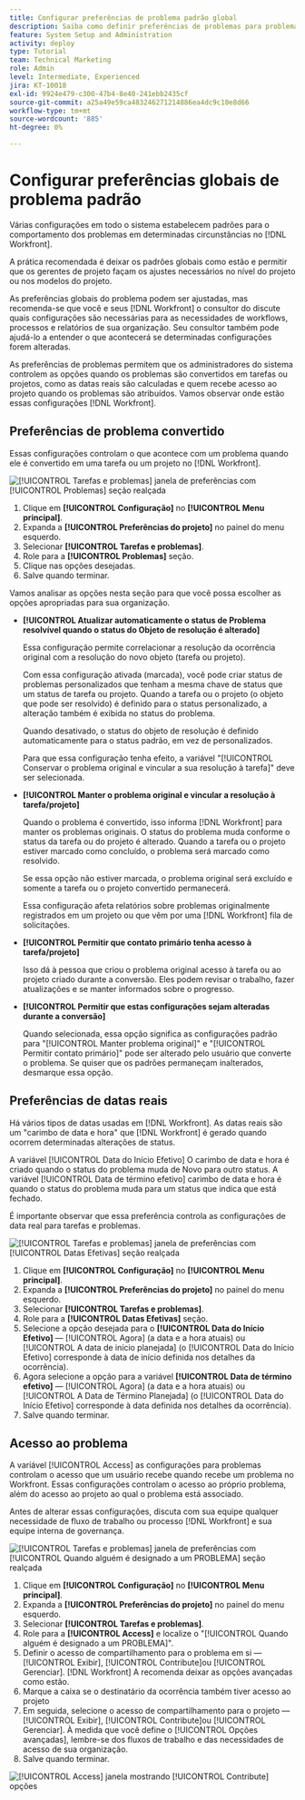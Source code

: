 ```yaml
---
title: Configurar preferências de problema padrão global
description: Saiba como definir preferências de problemas para problemas convertidos, datas reais e acesso a problemas.
feature: System Setup and Administration
activity: deploy
type: Tutorial
team: Technical Marketing
role: Admin
level: Intermediate, Experienced
jira: KT-10018
exl-id: 9924e479-c300-47b4-8e40-241ebb2435cf
source-git-commit: a25a49e59ca483246271214886ea4dc9c10e8d66
workflow-type: tm+mt
source-wordcount: '885'
ht-degree: 0%

---
```


# Configurar preferências globais de problema padrão

Várias configurações em todo o sistema estabelecem padrões para o comportamento dos problemas em determinadas circunstâncias no [!DNL Workfront].

A prática recomendada é deixar os padrões globais como estão e permitir que os gerentes de projeto façam os ajustes necessários no nível do projeto ou nos modelos do projeto.

As preferências globais do problema podem ser ajustadas, mas recomenda-se que você e seus [!DNL Workfront] o consultor do discute quais configurações são necessárias para as necessidades de workflows, processos e relatórios de sua organização. Seu consultor também pode ajudá-lo a entender o que acontecerá se determinadas configurações forem alteradas.

As preferências de problemas permitem que os administradores do sistema controlem as opções quando os problemas são convertidos em tarefas ou projetos, como as datas reais são calculadas e quem recebe acesso ao projeto quando os problemas são atribuídos. Vamos observar onde estão essas configurações [!DNL Workfront].

## Preferências de problema convertido

Essas configurações controlam o que acontece com um problema quando ele é convertido em uma tarefa ou um projeto no [!DNL Workfront].

![[!UICONTROL Tarefas e problemas] janela de preferências com [!UICONTROL Problemas] seção realçada](assets/admin-fund-issue-prefs-converting.png)

1. Clique em **[!UICONTROL Configuração]** no **[!UICONTROL Menu principal]**.
1. Expanda a **[!UICONTROL Preferências do projeto]** no painel do menu esquerdo.
1. Selecionar **[!UICONTROL Tarefas e problemas]**.
1. Role para a **[!UICONTROL Problemas]** seção.
1. Clique nas opções desejadas.
1. Salve quando terminar.

Vamos analisar as opções nesta seção para que você possa escolher as opções apropriadas para sua organização.

* **[!UICONTROL Atualizar automaticamente o status de Problema resolvível quando o status do Objeto de resolução é alterado]**

  Essa configuração permite correlacionar a resolução da ocorrência original com a resolução do novo objeto (tarefa ou projeto).

  Com essa configuração ativada (marcada), você pode criar status de problemas personalizados que tenham a mesma chave de status que um status de tarefa ou projeto. Quando a tarefa ou o projeto (o objeto que pode ser resolvido) é definido para o status personalizado, a alteração também é exibida no status do problema.

  Quando desativado, o status do objeto de resolução é definido automaticamente para o status padrão, em vez de personalizados.

  Para que essa configuração tenha efeito, a variável &quot;[!UICONTROL Conservar o problema original e vincular a sua resolução à tarefa]&quot; deve ser selecionada.

* **[!UICONTROL Manter o problema original e vincular a resolução à tarefa/projeto]**

  Quando o problema é convertido, isso informa [!DNL Workfront] para manter os problemas originais. O status do problema muda conforme o status da tarefa ou do projeto é alterado. Quando a tarefa ou o projeto estiver marcado como concluído, o problema será marcado como resolvido.

  Se essa opção não estiver marcada, o problema original será excluído e somente a tarefa ou o projeto convertido permanecerá.

  Essa configuração afeta relatórios sobre problemas originalmente registrados em um projeto ou que vêm por uma [!DNL Workfront] fila de solicitações.

* **[!UICONTROL Permitir que contato primário tenha acesso à tarefa/projeto]**

  Isso dá à pessoa que criou o problema original acesso à tarefa ou ao projeto criado durante a conversão. Eles podem revisar o trabalho, fazer atualizações e se manter informados sobre o progresso.

* **[!UICONTROL Permitir que estas configurações sejam alteradas durante a conversão]**

  Quando selecionada, essa opção significa as configurações padrão para &quot;[!UICONTROL Manter problema original]&quot; e &quot;[!UICONTROL Permitir contato primário]&quot; pode ser alterado pelo usuário que converte o problema. Se quiser que os padrões permaneçam inalterados, desmarque essa opção.

<!---
learn more URLs
Configure system-wide task and issue preferences
Issue statuses
Create and customize system-wide statuses
--->

## Preferências de datas reais

Há vários tipos de datas usadas em [!DNL Workfront]. As datas reais são um &quot;carimbo de data e hora&quot; que [!DNL Workfront] é gerado quando ocorrem determinadas alterações de status.

A variável [!UICONTROL Data do Início Efetivo] O carimbo de data e hora é criado quando o status do problema muda de Novo para outro status. A variável [!UICONTROL Data de término efetivo] carimbo de data e hora é quando o status do problema muda para um status que indica que está fechado.

É importante observar que essa preferência controla as configurações de data real para tarefas e problemas.

![[!UICONTROL Tarefas e problemas] janela de preferências com [!UICONTROL Datas Efetivas] seção realçada](assets/admin-fund-issue-prefs-actual-dates.png)

1. Clique em **[!UICONTROL Configuração]** no **[!UICONTROL Menu principal]**.
1. Expanda a **[!UICONTROL Preferências do projeto]** no painel do menu esquerdo.
1. Selecionar **[!UICONTROL Tarefas e problemas]**.
1. Role para a **[!UICONTROL Datas Efetivas]** seção.
1. Selecione a opção desejada para o **[!UICONTROL Data do Início Efetivo]** — [!UICONTROL Agora] (a data e a hora atuais) ou [!UICONTROL A data de início planejada] (o [!UICONTROL Data do Início Efetivo] corresponde à data de início definida nos detalhes da ocorrência).
1. Agora selecione a opção para a variável **[!UICONTROL Data de término efetivo]** — [!UICONTROL Agora] (a data e a hora atuais) ou [!UICONTROL A Data de Término Planejada] (o [!UICONTROL Data do Início Efetivo] corresponde à data definida nos detalhes da ocorrência).
1. Salve quando terminar.


<!---
learn more URLs
Definitions for the project, task, and issue dates within Workfront
Configure system-wide task and issue preferences
--->

## Acesso ao problema

A variável [!UICONTROL Access] as configurações para problemas controlam o acesso que um usuário recebe quando recebe um problema no Workfront. Essas configurações controlam o acesso ao próprio problema, além do acesso ao projeto ao qual o problema está associado.

Antes de alterar essas configurações, discuta com sua equipe qualquer necessidade de fluxo de trabalho ou processo [!DNL Workfront] e sua equipe interna de governança.

![[!UICONTROL Tarefas e problemas] janela de preferências com [!UICONTROL Quando alguém é designado a um PROBLEMA] seção realçada](assets/admin-fund-issue-prefs-access-1.png)

1. Clique em **[!UICONTROL Configuração]** no **[!UICONTROL Menu principal]**.
1. Expanda a **[!UICONTROL Preferências do projeto]** no painel do menu esquerdo.
1. Selecionar **[!UICONTROL Tarefas e problemas]**.
1. Role para a **[!UICONTROL Access]** e localize o &quot;[!UICONTROL Quando alguém é designado a um PROBLEMA]&quot;.
1. Definir o acesso de compartilhamento para o problema em si — [!UICONTROL Exibir], [!UICONTROL Contribute]ou [!UICONTROL Gerenciar]. [!DNL Workfront] A recomenda deixar as opções avançadas como estão.
1. Marque a caixa se o destinatário da ocorrência também tiver acesso ao projeto
1. Em seguida, selecione o acesso de compartilhamento para o projeto — [!UICONTROL Exibir], [!UICONTROL Contribute]ou [!UICONTROL Gerenciar]. À medida que você define o [!UICONTROL Opções avançadas], lembre-se dos fluxos de trabalho e das necessidades de acesso de sua organização.
1. Salve quando terminar.

![[!UICONTROL Access] janela mostrando [!UICONTROL Contribute] opções](assets/admin-fund-issue-prefs-access-2.png)

<!---
learn more URLs
Configure system-wide task and issue preferences
Grant access to issues
--->
